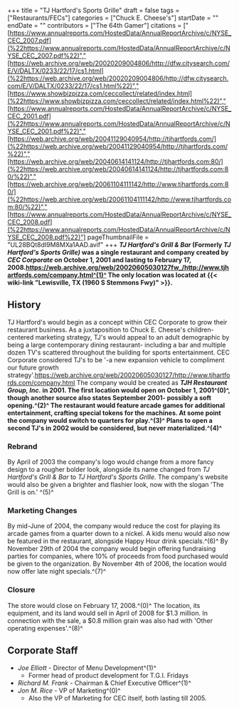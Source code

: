 +++
title = "TJ Hartford's Sports Grille"
draft = false
tags = ["Restaurants/FECs"]
categories = ["Chuck E. Cheese's"]
startDate = ""
endDate = ""
contributors = ["The 64th Gamer"]
citations = ["[https://www.annualreports.com/HostedData/AnnualReportArchive/c/NYSE_CEC_2007.pdf](%22https://www.annualreports.com/HostedData/AnnualReportArchive/c/NYSE_CEC_2007.pdf%22)","[https://web.archive.org/web/20020209004806/http://dfw.citysearch.com/E/V/DALTX/0233/22/17/cs1.html](%22https://web.archive.org/web/20020209004806/http://dfw.citysearch.com/E/V/DALTX/0233/22/17/cs1.html%22)","[https://www.showbizpizza.com/ceccollect/related/index.html](%22https://www.showbizpizza.com/ceccollect/related/index.html%22)","[https://www.annualreports.com/HostedData/AnnualReportArchive/c/NYSE_CEC_2001.pdf](%22https://www.annualreports.com/HostedData/AnnualReportArchive/c/NYSE_CEC_2001.pdf%22)","[https://web.archive.org/web/20041129040954/http://tjhartfords.com/](%22https://web.archive.org/web/20041129040954/http://tjhartfords.com/%22)","[https://web.archive.org/web/20040614141124/http://tjhartfords.com:80/](%22https://web.archive.org/web/20040614141124/http://tjhartfords.com:80/%22)","[https://web.archive.org/web/20061104111142/http://www.tjhartfords.com:80/](%22https://web.archive.org/web/20061104111142/http://www.tjhartfords.com:80/%22)","[https://www.annualreports.com/HostedData/AnnualReportArchive/c/NYSE_CEC_2008.pdf](%22https://www.annualreports.com/HostedData/AnnualReportArchive/c/NYSE_CEC_2008.pdf%22)"]
pageThumbnailFile = "UL28BQt8dI9M8MXa1AAD.avif"
+++
***TJ Hartford's Grill & Bar* (Formerly ***TJ Hartford's* ***Sports Grille)* was a single restaurant and company created by ***CEC Corporate* on October 1, 2001 and lasting to February 17, 2008.https://web.archive.org/web/20020605030127fw_/http://www.tjhartfords.com/company.html^(1)^
The only location was located at {{< wiki-link "Lewisville, TX (1960 S Stemmons Fwy)" >}}.********

## History

TJ Hartford's would begin as a concept within CEC Corporate to grow their restaurant business. As a juxtaposition to Chuck E. Cheese's children-centered marketing strategy, TJ's would appeal to an adult demographic by being a large contemporary dining restaurant- including a bar and multiple dozen TV's scattered throughout the building for sports entertainment. CEC Corporate considered TJ's to be '-a new expansion vehicle to compliment our future growth strategy'.https://web.archive.org/web/20020605030127/http://www.tjhartfords.com/company.html
The company would be created as ***TJH Restaurant Group, Inc.* in 2001. The first location would open on October 1, 2001^(0)^, though another source also states September 2001- possibly a soft opening.^(2)^ The restaurant would feature arcade games for additional entertainment, crafting special tokens for the machines. At some point the company would switch to quarters for play.^(3)^
Plans to open a second TJ's in 2002 would be considered, but never materialized.^(4)^**

### Rebrand

By April of 2003 the company's logo would change from a more fancy design to a rougher bolder look, alongside its name changed from *TJ Hartford's Grill & Bar* to *TJ Hartford's Sports Grille.* The company's website would also be given a brighter and flashier look, now with the slogan 'The Grill is on.' ^(5)^

### Marketing Changes

By mid-June of 2004, the company would reduce the cost for playing its arcade games from a quarter down to a nickel. A kids menu would also now be featured in the restaurant, alongside Happy Hour drink specials.^(6)^ By November 29th of 2004 the company would begin offering fundraising parties for companies, where 10% of proceeds from food purchased would be given to the organization. By November 4th of 2006, the location would now offer late night specials.^(7)^

### Closure

The store would close on February 17, 2008.^(0)^ The location, its equipment, and its land would sell in April of 2008 for $1.3 million. In connection with the sale, a $0.8 million grain was also had with 'Other operating expenses'.^(8)^

## Corporate Staff

- *Joe Elliott* - Director of Menu Development^(1)^
  - Former head of product development for T.G.I. Fridays
- *Richard M. Frank* - Chairman & Chief Executive Officer^(1)^
- *Jon M. Rice* - VP of Marketing^(0)^
  - Also the VP of Marketing for CEC itself, both lasting till 2005.
